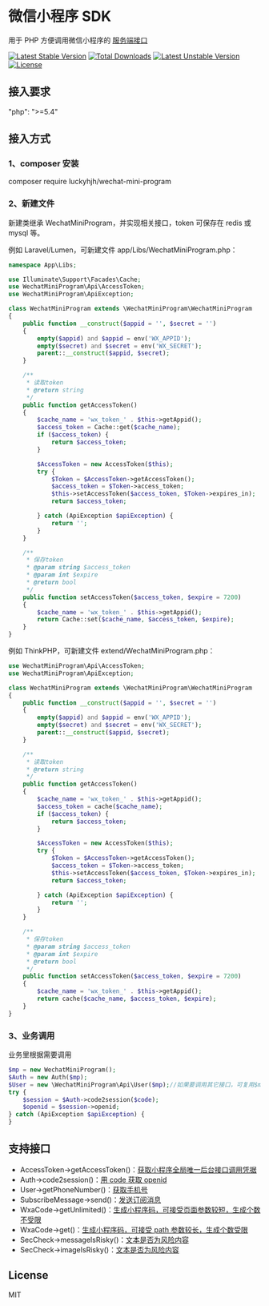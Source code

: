 # 微信小程序 SDK

用于 PHP 方便调用微信小程序的 [服务端接口](https://developers.weixin.qq.com/miniprogram/dev/api-backend/)

[![Latest Stable Version](https://poser.pugx.org/luckyhjh/wechat-mini-program/v)](//packagist.org/packages/luckyhjh/wechat-mini-program)
[![Total Downloads](https://poser.pugx.org/luckyhjh/wechat-mini-program/downloads)](//packagist.org/packages/luckyhjh/wechat-mini-program)
[![Latest Unstable Version](https://poser.pugx.org/luckyhjh/wechat-mini-program/v/unstable)](//packagist.org/packages/luckyhjh/wechat-mini-program)
[![License](https://poser.pugx.org/luckyhjh/wechat-mini-program/license)](//packagist.org/packages/luckyhjh/wechat-mini-program)

## 接入要求

"php": ">=5.4"

## 接入方式

### 1、composer 安装

composer require luckyhjh/wechat-mini-program

### 2、新建文件

新建类继承 WechatMiniProgram，并实现相关接口，token 可保存在 redis 或 mysql 等。

例如 Laravel/Lumen，可新建文件 app/Libs/WechatMiniProgram.php：

```php
namespace App\Libs;

use Illuminate\Support\Facades\Cache;
use WechatMiniProgram\Api\AccessToken;
use WechatMiniProgram\ApiException;

class WechatMiniProgram extends \WechatMiniProgram\WechatMiniProgram
{
    public function __construct($appid = '', $secret = '')
    {
        empty($appid) and $appid = env('WX_APPID');
        empty($secret) and $secret = env('WX_SECRET');
        parent::__construct($appid, $secret);
    }

    /**
     * 读取token
     * @return string
     */
    public function getAccessToken()
    {
        $cache_name = 'wx_token_' . $this->getAppid();
        $access_token = Cache::get($cache_name);
        if ($access_token) {
            return $access_token;
        }

        $AccessToken = new AccessToken($this);
        try {
            $Token = $AccessToken->getAccessToken();
            $access_token = $Token->access_token;
            $this->setAccessToken($access_token, $Token->expires_in);
            return $access_token;

        } catch (ApiException $apiException) {
            return '';
        }
    }

    /**
     * 保存token
     * @param string $access_token
     * @param int $expire
     * @return bool
     */
    public function setAccessToken($access_token, $expire = 7200)
    {
        $cache_name = 'wx_token_' . $this->getAppid();
        return Cache::set($cache_name, $access_token, $expire);
    }
}
```

例如 ThinkPHP，可新建文件 extend/WechatMiniProgram.php：

```php
use WechatMiniProgram\Api\AccessToken;
use WechatMiniProgram\ApiException;

class WechatMiniProgram extends \WechatMiniProgram\WechatMiniProgram
{
    public function __construct($appid = '', $secret = '')
    {
        empty($appid) and $appid = env('WX_APPID');
        empty($secret) and $secret = env('WX_SECRET');
        parent::__construct($appid, $secret);
    }

    /**
     * 读取token
     * @return string
     */
    public function getAccessToken()
    {
        $cache_name = 'wx_token_' . $this->getAppid();
        $access_token = cache($cache_name);
        if ($access_token) {
            return $access_token;
        }

        $AccessToken = new AccessToken($this);
        try {
            $Token = $AccessToken->getAccessToken();
            $access_token = $Token->access_token;
            $this->setAccessToken($access_token, $Token->expires_in);
            return $access_token;

        } catch (ApiException $apiException) {
            return '';
        }
    }

    /**
     * 保存token
     * @param string $access_token
     * @param int $expire
     * @return bool
     */
    public function setAccessToken($access_token, $expire = 7200)
    {
        $cache_name = 'wx_token_' . $this->getAppid();
        return cache($cache_name, $access_token, $expire);
    }
}
```

### 3、业务调用

业务里根据需要调用

```php
$mp = new WechatMiniProgram();
$Auth = new Auth($mp);
$User = new \WechatMiniProgram\Api\User($mp);//如果要调用其它接口，可复用$mp
try {
    $session = $Auth->code2session($code);
    $openid = $session->openid;
} catch (ApiException $apiException) {
}
```

## 支持接口

- AccessToken->getAccessToken()：[获取小程序全局唯一后台接口调用凭据](https://developers.weixin.qq.com/miniprogram/dev/api-backend/open-api/access-token/auth.getAccessToken.html)
- Auth->code2session()：[用 code 获取 openid](https://developers.weixin.qq.com/miniprogram/dev/api-backend/open-api/login/auth.code2Session.html)
- User->getPhoneNumber()：[获取手机号](https://developers.weixin.qq.com/miniprogram/dev/framework/open-ability/getPhoneNumber.html)
- SubscribeMessage->send()：[发送订阅消息](https://developers.weixin.qq.com/miniprogram/dev/api-backend/open-api/subscribe-message/subscribeMessage.send.html)
- WxaCode->getUnlimited()：[生成小程序码，可接受页面参数较短，生成个数不受限](https://developers.weixin.qq.com/miniprogram/dev/api-backend/open-api/qr-code/wxacode.getUnlimited.html)
- WxaCode->get()：[生成小程序码，可接受 path 参数较长，生成个数受限](https://developers.weixin.qq.com/miniprogram/dev/api-backend/open-api/qr-code/wxacode.get.html)
- SecCheck->messageIsRisky()：[文本是否为风险内容](https://developers.weixin.qq.com/miniprogram/dev/api-backend/open-api/sec-check/security.msgSecCheck.html)
- SecCheck->imageIsRisky()：[文本是否为风险内容](https://developers.weixin.qq.com/miniprogram/dev/api-backend/open-api/sec-check/security.imgSecCheck.html)

## License

MIT
